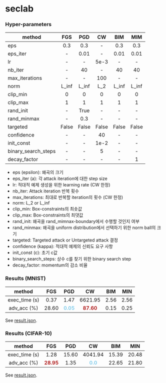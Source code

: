 # seclab

### Hyper-parameters

| method | FGS | PGD | CW | BIM | MIM |
|---|:---:|:---:|:---:|:---:|:---:|
| eps | 0.3 | 0.3 | - | 0.3 | 0.3 |
| eps_iter | - | 0.01 | - | 0.01 | 0.01 |
| lr | - | - | 5e-3 | - | - |
| nb_iter | - | 40 | - | 40 | 40 |
| max_iterations | - | - | 100 | - | - |
| norm | L_inf | L_inf | L_2 | L_inf | L_inf |
| clip_min | 0 | 0 | 0 | 0 | 0 |
| clip_max | 1 | 1 | 1 | 1 | 1 |
| rand_init | - | True | - | - | - |
| rand_minmax | - | 0.3 | - | - | - |
| targeted | False | False | False | False | False |
| confidence | - | - | 40 | - | - |
| init_const | - | - | 1e-2 | - | - |
| binary_search_steps | - | - | 5 | - | - |
| decay_factor | - | - | - | - | 1 |

* eps (epsilon): 왜곡의 크기
* eps_iter (a): 각 attack iteration에 대한 step size
* lr: 적대적 예제 생성을 위한 learning rate (CW 한정)
* nb_iter: Attack iteration 반복 횟수
* max_iterations: 최대로 반복할 iteration의 횟수 (CW 한정)
* norm: L_2 or L_inf
* clip_min: Box-constraints의 최솟값
* clip_max: Box-constraints의 최댓값
* rand_init: 왜곡을 rand_mimnax-boundary에서 수행할 것인지 여부
* rand_minmax: 왜곡을 uniform distribution에서 선택하기 위한 norm ball의 크기
* targeted: Targeted attack or Untargeted attack 결정
* confidence (kappa): 적대적 예제의 신뢰도 요구 사항
* init_const (c): 초기 c값
* binary_search_steps: 상수 c를 찾기 위한 binary search step
* decay_factor: momentum의 감소 비율


### Results (MNIST)

|method|FGS|PGD|CW|BIM|MIN|
|:---:|:---:|:---:|:---:|:---:|:---:|
|exec_time (s)|0.37|1.47|6621.95|2.56|2.56|
|adv_acc (%)|28.60|<span style="color: skyblue">**0.05**</span>|<span style="color:firebrick">**87.60**</span>|0.15|0.25|

See [result.json](./result.json).


### Results (CIFAR-10)

|method|FGS|PGD|CW|BIM|MIN|
|:---:|:---:|:---:|:---:|:---:|:---:|
|exec_time (s)|1.28|15.60|4041.94|15.39|20.48|
|adv_acc (%)|<span style="color:firebrick">**28.95**</span>|1.35|<span style="color:skyblue">**0.0**</span>|22.65|21.80|

See [result.json](./result.json).
